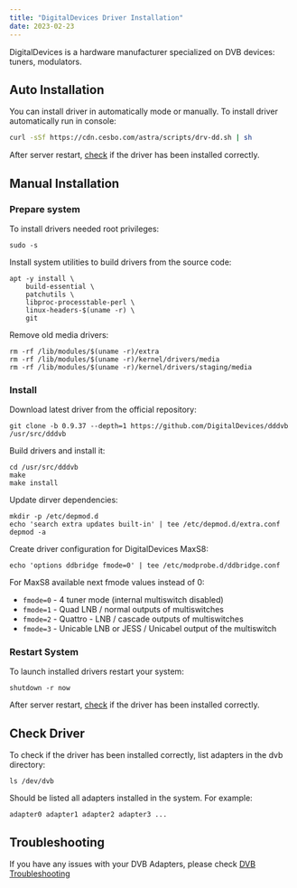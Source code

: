 ```yaml
---
title: "DigitalDevices Driver Installation"
date: 2023-02-23
---
```


DigitalDevices is a hardware manufacturer specialized on DVB devices: tuners, modulators.

## Auto Installation

You can install driver in automatically mode or manually. To install driver automatically run in console:

```sh
curl -sSf https://cdn.cesbo.com/astra/scripts/drv-dd.sh | sh
```

After server restart, [check](#check-driver) if the driver has been installed correctly.

## Manual Installation

### Prepare system

To install drivers needed root privileges:

```
sudo -s
```

Install system utilities to build drivers from the source code:

```
apt -y install \
    build-essential \
    patchutils \
    libproc-processtable-perl \
    linux-headers-$(uname -r) \
    git
```

Remove old media drivers:

```
rm -rf /lib/modules/$(uname -r)/extra
rm -rf /lib/modules/$(uname -r)/kernel/drivers/media
rm -rf /lib/modules/$(uname -r)/kernel/drivers/staging/media
```

### Install

Download latest driver from the official repository:

```
git clone -b 0.9.37 --depth=1 https://github.com/DigitalDevices/dddvb /usr/src/dddvb
```

Build drivers and install it:

```
cd /usr/src/dddvb
make
make install
```

Update dirver dependencies:

```
mkdir -p /etc/depmod.d
echo 'search extra updates built-in' | tee /etc/depmod.d/extra.conf
depmod -a
```

Create driver configuration for DigitalDevices MaxS8:

```
echo 'options ddbridge fmode=0' | tee /etc/modprobe.d/ddbridge.conf
```

For MaxS8 available next fmode values instead of 0:

- `fmode=0` - 4 tuner mode (internal multiswitch disabled)
- `fmode=1` - Quad LNB / normal outputs of multiswitches
- `fmode=2` - Quattro - LNB / cascade outputs of multiswitches
- `fmode=3` - Unicable LNB or JESS / Unicabel output of the multiswitch

### Restart System

To launch installed drivers restart your system:

```
shutdown -r now
```

After server restart, [check](#check-driver) if the driver has been installed correctly.

## Check Driver

To check if the driver has been installed correctly, list adapters in the dvb directory:

```
ls /dev/dvb
```

Should be listed all adapters installed in the system. For example:

```
adapter0 adapter1 adapter2 adapter3 ...
```

## Troubleshooting

If you have any issues with your DVB Adapters, please check [DVB Troubleshooting](/misc/troubleshooting/dvb)
